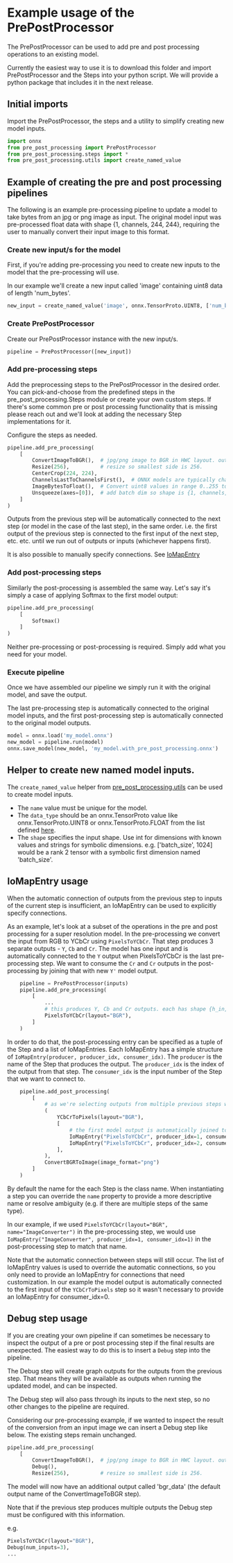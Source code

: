 # Example usage of the PrePostProcessor

The PrePostProcessor can be used to add pre and post processing operations to an existing model.

Currently the easiest way to use it is to download this folder and import PrePostProcessor and the Steps into your python script.
We will provide a python package that includes it in the next release.


## Initial imports

Import the PrePostProcessor, the steps and a utility to simplify creating new model inputs.

```py
import onnx
from pre_post_processing import PrePostProcessor
from pre_post_processing.steps import *
from pre_post_processing.utils import create_named_value
```

## Example of creating the pre and post processing pipelines

The following is an example pre-processing pipeline to update a model to take bytes from an jpg or png image as input.
The original model input was pre-processed float data with shape {1, channels, 244, 244}, requiring the user to
manually convert their input image to this format.

### Create new input/s for the model

First, if you're adding pre-processing you need to create new inputs to the model that the pre-processing will use.

In our example we'll create a new input called 'image' containing uint8 data of length 'num_bytes'.

```py
new_input = create_named_value('image', onnx.TensorProto.UINT8, ['num_bytes'])
```

### Create PrePostProcessor

Create our PrePostProcessor instance with the new input/s.

```py
pipeline = PrePostProcessor([new_input])
```

### Add pre-processing steps

Add the preprocessing steps to the PrePostProcessor in the desired order.
You can pick-and-choose from the predefined steps in the pre_post_processing.Steps module or create your own custom steps.
If there's some common pre or post processing functionality that is missing please reach out and we'll look at adding
the necessary Step implementations for it.

Configure the steps as needed.

```py
pipeline.add_pre_processing(
    [
        ConvertImageToBGR(),  # jpg/png image to BGR in HWC layout. output shape is {h_in, w_in, channels}
        Resize(256),          # resize so smallest side is 256.
        CenterCrop(224, 224),
        ChannelsLastToChannelsFirst(),  # ONNX models are typically channels first. output shape is {channels, 244, 244}
        ImageBytesToFloat(),  # Convert uint8 values in range 0..255 to float values in range 0..1
        Unsqueeze(axes=[0]),  # add batch dim so shape is {1, channels, 244, 244}. we now match the original model input
    ]
)
```

Outputs from the previous step will be automatically connected to the next step (or model in the case of the last step),
in the same order.
i.e. the first output of the previous step is connected to the first input of the next step, etc. etc.
until we run out of outputs or inputs (whichever happens first).

It is also possible to manually specify connections. See [IoMapEntry](#iomapentry_usage)


### Add post-processing steps

Similarly the post-processing is assembled the same way. Let's say it's simply a case of applying Softmax to the
first model output:

``` py
pipeline.add_pre_processing(
    [
        Softmax()
    ]
)
```

Neither pre-processing or post-processing is required. Simply add what you need for your model.

### Execute pipeline

Once we have assembled our pipeline we simply run it with the original model, and save the output.

The last pre-processing step is automatically connected to the original model inputs,
and the first post-processing step is automatically connected to the original model outputs.

```py
model = onnx.load('my_model.onnx')
new_model = pipeline.run(model)
onnx.save_model(new_model, 'my_model.with_pre_post_processing.onnx')
```


## Helper to create new named model inputs.

The `create_named_value` helper from [pre_post_processing.utils](./docs/pre_post_processing/utils.md#) can be used
to create model inputs.

- The `name` value must be unique for the model.
- The `data_type` should be an onnx.TensorProto value like onnx.TensorProto.UINT8 or onnx.TensorProto.FLOAT from the
list defined [here](https://github.com/onnx/onnx/blob/759907808db622938082c6eeaa8f685dee3dc868/onnx/onnx.proto#L483).
- The `shape` specifies the input shape. Use int for dimensions with known values and strings for symbolic dimensions.
  e.g. ['batch_size', 1024] would be a rank 2 tensor with a symbolic first dimension named 'batch_size'.


## IoMapEntry usage

When the automatic connection of outputs from the previous step to inputs of the current step is insufficient,
an IoMapEntry can be used to explicitly specify connections.

As an example, let's look at a subset of the operations in the pre and post processing for a super resolution model.
In the pre-processing we convert the input from RGB to YCbCr using `PixelsToYCbCr`.
That step produces 3 separate outputs - `Y`, `Cb` and `Cr`. The model has one input and is automatically connected
to the `Y` output when PixelsToYCbCr is the last pre-processing step.
We want to consume the `Cr` and `Cr` outputs in the post-processing by joining that with new `Y'` model output.


```py
    pipeline = PrePostProcessor(inputs)
    pipeline.add_pre_processing(
        [
            ...
            # this produces Y, Cb and Cr outputs. each has shape {h_in, w_in}. only Y is input to model
            PixelsToYCbCr(layout="BGR"),
        ]
    )
```

In order to do that, the post-processing entry can be specified as a tuple of the Step and a list of IoMapEntries.
Each IoMapEntry has a simple structure of `IoMapEntry(producer, producer_idx, consumer_idx)`. The `producer` is the
name of the Step that produces the output. The `producer_idx` is the index of the output from that step. The `consumer_idx`
is the input number of the Step that we want to connect to.


```py
    pipeline.add_post_processing(
        [
            # as we're selecting outputs from multiple previous steps we need to map them to the inputs using step names
            (
                YCbCrToPixels(layout="BGR"),
                [
                    # the first model output is automatically joined to consumer_idx=0
                    IoMapEntry("PixelsToYCbCr", producer_idx=1, consumer_idx=1),  # Cb value
                    IoMapEntry("PixelsToYCbCr", producer_idx=2, consumer_idx=2)   # Cr value
                ],
            ),
            ConvertBGRToImage(image_format="png")
        ]
    )
```

By default the name for the each Step is the class name. When instantiating a step you can override the `name` property
to provide a more descriptive name or resolve ambiguity (e.g. if there are multiple steps of the same type).

In our example, if we used `PixelsToYCbCr(layout="BGR", name="ImageConverter")` in the pre-processing step,
we would use `IoMapEntry("ImageConverter", producer_idx=1, consumer_idx=1)` in the post-processing step to match that
name.

Note that the automatic connection between steps will still occur. The list of IoMapEntry values is used to override the
automatic connections, so you only need to provide an IoMapEntry for connections that need customization. In our
example the model output is automatically connected to the first input of the `YCbCrToPixels` step so it wasn't
necessary to provide an IoMapEntry for consumer_idx=0.


## Debug step usage

If you are creating your own pipeline if can sometimes be necessary to inspect the output of a pre or post processing
step if the final results are unexpected. The easiest way to do this is to insert a `Debug` step into the pipeline.

The Debug step will create graph outputs for the outputs from the previous step. That means they will be available
as outputs when running the updated model, and can be inspected.

The Debug step will also pass through its inputs to the next step, so no other changes to the pipeline are required.

Considering our pre-processing example, if we wanted to inspect the result of the conversion from an input image
we can insert a Debug step like below. The existing steps remain unchanged.

```py
pipeline.add_pre_processing(
    [
        ConvertImageToBGR(),  # jpg/png image to BGR in HWC layout. output shape is {h_in, w_in, channels}
        Debug(),
        Resize(256),          # resize so smallest side is 256.
```

The model will now have an additional output called 'bgr_data' (the default output name of the ConvertImageToBGR step).

Note that if the previous step produces multiple outputs the Debug step must be configured with this information.

e.g.

```py
PixelsToYCbCr(layout="BGR"),
Debug(num_inputs=3),
...
```
